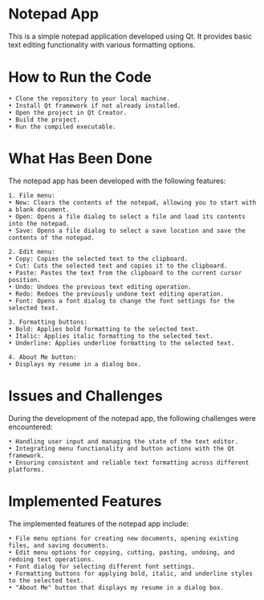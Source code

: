 # Notepad App
This is a simple notepad application developed using Qt. It provides basic text editing functionality with various formatting options.

# How to Run the Code
    • Clone the repository to your local machine.
    • Install Qt framework if not already installed.
    • Open the project in Qt Creator.
    • Build the project.
    • Run the compiled executable.

# What Has Been Done

The notepad app has been developed with the following features:

    1. File menu:
    • New: Clears the contents of the notepad, allowing you to start with a blank document.
    • Open: Opens a file dialog to select a file and load its contents into the notepad.
    • Save: Opens a file dialog to select a save location and save the contents of the notepad.

    2. Edit menu:
    • Copy: Copies the selected text to the clipboard.
    • Cut: Cuts the selected text and copies it to the clipboard.
    • Paste: Pastes the text from the clipboard to the current cursor position.
    • Undo: Undoes the previous text editing operation.
    • Redo: Redoes the previously undone text editing operation.
    • Font: Opens a font dialog to change the font settings for the selected text.

    3. Formatting buttons:
    • Bold: Applies bold formatting to the selected text.
    • Italic: Applies italic formatting to the selected text.
    • Underline: Applies underline formatting to the selected text.

    4. About Me button: 
    • Displays my resume in a dialog box.

# Issues and Challenges

During the development of the notepad app, the following challenges were encountered:

    • Handling user input and managing the state of the text editor.
    • Integrating menu functionality and button actions with the Qt framework.
    • Ensuring consistent and reliable text formatting across different platforms.

# Implemented Features

The implemented features of the notepad app include:

    • File menu options for creating new documents, opening existing files, and saving documents.
    • Edit menu options for copying, cutting, pasting, undoing, and redoing text operations.
    • Font dialog for selecting different font settings.
    • Formatting buttons for applying bold, italic, and underline styles to the selected text.
    • "About Me" button that displays my resume in a dialog box.
